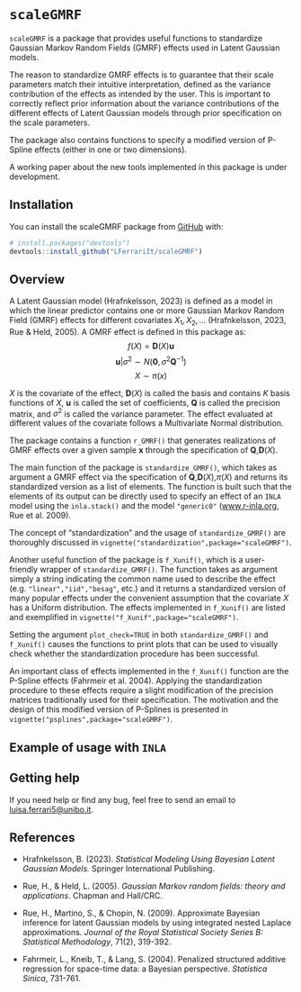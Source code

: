 
<!-- README.md is generated from README.Rmd. Please edit that file -->

# `scaleGMRF`

<!-- badges: start -->
<!-- badges: end -->

`scaleGMRF` is a package that provides useful functions to standardize
Gaussian Markov Random Fields (GMRF) effects used in Latent Gaussian
models.

The reason to standardize GMRF effects is to guarantee that their scale
parameters match their intuitive interpretation, defined as the variance
contribution of the effects as intended by the user. This is important
to correctly reflect prior information about the variance contributions
of the different effects of Latent Gaussian models through prior
specification on the scale parameters.

The package also contains functions to specify a modified version of
P-Spline effects (either in one or two dimensions).

A working paper about the new tools implemented in this package is under
development.

## Installation

You can install the scaleGMRF package from [GitHub](https://github.com/)
with:

``` r
# install.packages("devtools")
devtools::install_github("LFerrariIt/scaleGMRF")
```

## Overview

A Latent Gaussian model (Hrafnkelsson, 2023) is defined as a model in
which the linear predictor contains one or more Gaussian Markov Random
Field (GMRF) effects for different covariates $X_1,X_2,...$
(Hrafnkelsson, 2023, Rue & Held, 2005). A GMRF effect is defined in this
package as: $$f(X)=\mathbf{D}(X)\mathbf{u}$$
$$\mathbf{u}|\sigma^2 \sim N(\mathbf{0},\sigma^2 \mathbf{Q}^{-1})$$
$$ X\sim \pi(x)$$

$X$ is the covariate of the effect, $\mathbf{D}(X)$ is called the basis
and contains $K$ basis functions of $X$, $\mathbf{u}$ is called the set
of coefficients, $\mathbf{Q}$ is called the precision matrix, and
$\sigma^2$ is called the variance parameter. The effect evaluated at
different values of the covariate follows a Multivariate Normal
distribution.

The package contains a function `r_GMRF()` that generates realizations
of GMRF effects over a given sample $\mathbf{x}$ through the
specification of $\mathbf{Q}$,$\mathbf{D}(X)$.

The main function of the package is `standardize_GMRF()`, which takes as
argument a GMRF effect via the specification of
$\mathbf{Q}$,$\mathbf{D}(X)$,$\pi(X)$ and returns its standardized
version as a list of elements. The function is built such that the
elements of its output can be directly used to specify an effect of an
`INLA` model using the `inla.stack()` and the model `"generic0"`
(www.r-inla.org, Rue et al. 2009).

The concept of “standardization” and the usage of `standardize_GMRF()`
are thoroughly discussed in
`vignette("standardization",package="scaleGMRF")`.

Another useful function of the package is `f_Xunif()`, which is a
user-friendly wrapper of `standardize_GMRF()`. The function takes as
argument simply a string indicating the common name used to describe the
effect (e.g. `"linear","iid","besag"`, etc.) and it returns a
standardized version of many popular effects under the convenient
assumption that the covariate $X$ has a Uniform distribution. The
effects implemented in `f_Xunif()` are listed and exemplified in
`vignette("f_Xunif",package="scaleGMRF")`.

Setting the argument `plot_check=TRUE` in both `standardize_GMRF()` and
`f_Xunif()` causes the functions to print plots that can be used to
visually check whether the standardization procedure has been
successful.

An important class of effects implemented in the `f_Xunif()` function
are the P-Spline effects (Fahrmeir et al. 2004). Applying the
standardization procedure to these effects require a slight modification
of the precision matrices traditionally used for their specification.
The motivation and the design of this modified version of P-Splines is
presented in `vignette("psplines",package="scaleGMRF")`.

## Example of usage with `INLA`

## Getting help

If you need help or find any bug, feel free to send an email to
<luisa.ferrari5@unibo.it>.

## References

- Hrafnkelsson, B. (2023). *Statistical Modeling Using Bayesian Latent
  Gaussian Models.* Springer International Publishing.

- Rue, H., & Held, L. (2005). *Gaussian Markov random fields: theory and
  applications*. Chapman and Hall/CRC.

- Rue, H., Martino, S., & Chopin, N. (2009). Approximate Bayesian
  inference for latent Gaussian models by using integrated nested
  Laplace approximations. *Journal of the Royal Statistical Society
  Series B: Statistical Methodology*, 71(2), 319-392.

- Fahrmeir, L., Kneib, T., & Lang, S. (2004). Penalized structured
  additive regression for space-time data: a Bayesian perspective.
  *Statistica Sinica*, 731-761.

